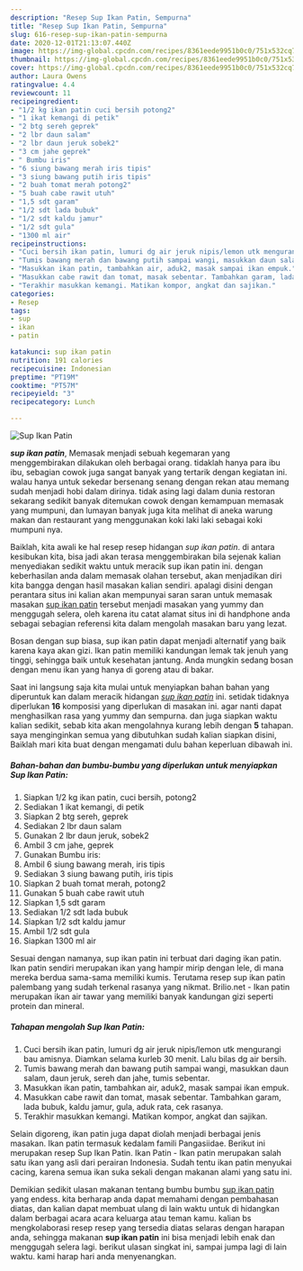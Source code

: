 ```yaml
---
description: "Resep Sup Ikan Patin, Sempurna"
title: "Resep Sup Ikan Patin, Sempurna"
slug: 616-resep-sup-ikan-patin-sempurna
date: 2020-12-01T21:13:07.440Z
image: https://img-global.cpcdn.com/recipes/8361eede9951b0c0/751x532cq70/sup-ikan-patin-foto-resep-utama.jpg
thumbnail: https://img-global.cpcdn.com/recipes/8361eede9951b0c0/751x532cq70/sup-ikan-patin-foto-resep-utama.jpg
cover: https://img-global.cpcdn.com/recipes/8361eede9951b0c0/751x532cq70/sup-ikan-patin-foto-resep-utama.jpg
author: Laura Owens
ratingvalue: 4.4
reviewcount: 11
recipeingredient:
- "1/2 kg ikan patin cuci bersih potong2"
- "1 ikat kemangi di petik"
- "2 btg sereh geprek"
- "2 lbr daun salam"
- "2 lbr daun jeruk sobek2"
- "3 cm jahe geprek"
- " Bumbu iris"
- "6 siung bawang merah iris tipis"
- "3 siung bawang putih iris tipis"
- "2 buah tomat merah potong2"
- "5 buah cabe rawit utuh"
- "1,5 sdt garam"
- "1/2 sdt lada bubuk"
- "1/2 sdt kaldu jamur"
- "1/2 sdt gula"
- "1300 ml air"
recipeinstructions:
- "Cuci bersih ikan patin, lumuri dg air jeruk nipis/lemon utk mengurangi bau amisnya. Diamkan selama kurleb 30 menit. Lalu bilas dg air bersih."
- "Tumis bawang merah dan bawang putih sampai wangi, masukkan daun salam, daun jeruk, sereh dan jahe, tumis sebentar."
- "Masukkan ikan patin, tambahkan air, aduk2, masak sampai ikan empuk."
- "Masukkan cabe rawit dan tomat, masak sebentar. Tambahkan garam, lada bubuk, kaldu jamur, gula, aduk rata, cek rasanya."
- "Terakhir masukkan kemangi. Matikan kompor, angkat dan sajikan."
categories:
- Resep
tags:
- sup
- ikan
- patin

katakunci: sup ikan patin 
nutrition: 191 calories
recipecuisine: Indonesian
preptime: "PT19M"
cooktime: "PT57M"
recipeyield: "3"
recipecategory: Lunch

---
```



![Sup Ikan Patin](https://img-global.cpcdn.com/recipes/8361eede9951b0c0/751x532cq70/sup-ikan-patin-foto-resep-utama.jpg)

<b><i>sup ikan patin</i></b>, Memasak menjadi sebuah kegemaran yang menggembirakan dilakukan oleh berbagai orang. tidaklah hanya para ibu ibu, sebagian cowok juga sangat banyak yang tertarik dengan kegiatan ini. walau hanya untuk sekedar bersenang senang dengan rekan atau memang sudah menjadi hobi dalam dirinya. tidak asing lagi dalam dunia restoran sekarang sedikit banyak ditemukan cowok dengan kemampuan memasak yang mumpuni, dan lumayan banyak juga kita melihat di aneka warung makan dan restaurant yang menggunakan koki laki laki sebagai koki mumpuni nya.

Baiklah, kita awali ke hal resep resep hidangan <i>sup ikan patin</i>. di antara kesibukan kita, bisa jadi akan terasa menggembirakan bila sejenak kalian menyediakan sedikit waktu untuk meracik sup ikan patin ini. dengan keberhasilan anda dalam memasak olahan tersebut, akan menjadikan diri kita bangga dengan hasil masakan kalian sendiri. apalagi disini dengan perantara situs ini kalian akan mempunyai saran saran untuk memasak masakan <u>sup ikan patin</u> tersebut menjadi masakan yang yummy dan menggugah selera, oleh karena itu catat alamat situs ini di handphone anda sebagai sebagian referensi kita dalam mengolah masakan baru yang lezat.

Bosan dengan sup biasa, sup ikan patin dapat menjadi alternatif yang baik karena kaya akan gizi. Ikan patin memiliki kandungan lemak tak jenuh yang tinggi, sehingga baik untuk kesehatan jantung. Anda mungkin sedang bosan dengan menu ikan yang hanya di goreng atau di bakar.


Saat ini langsung saja kita mulai untuk menyiapkan bahan bahan yang diperuntuk kan dalam meracik hidangan <u><i>sup ikan patin</i></u> ini. setidak tidaknya diperlukan <b>16</b> komposisi yang diperlukan di masakan ini. agar nanti dapat menghasilkan rasa yang yummy dan sempurna. dan juga siapkan waktu kalian sedikit, sebab kita akan mengolahnya kurang lebih dengan <b>5</b> tahapan. saya menginginkan semua yang dibutuhkan sudah kalian siapkan disini, Baiklah mari kita buat dengan mengamati dulu bahan keperluan dibawah ini.

<!--inarticleads1-->

##### Bahan-bahan dan bumbu-bumbu yang diperlukan untuk menyiapkan Sup Ikan Patin:

1. Siapkan 1/2 kg ikan patin, cuci bersih, potong2
1. Sediakan 1 ikat kemangi, di petik
1. Siapkan 2 btg sereh, geprek
1. Sediakan 2 lbr daun salam
1. Gunakan 2 lbr daun jeruk, sobek2
1. Ambil 3 cm jahe, geprek
1. Gunakan  Bumbu iris:
1. Ambil 6 siung bawang merah, iris tipis
1. Sediakan 3 siung bawang putih, iris tipis
1. Siapkan 2 buah tomat merah, potong2
1. Gunakan 5 buah cabe rawit utuh
1. Siapkan 1,5 sdt garam
1. Sediakan 1/2 sdt lada bubuk
1. Siapkan 1/2 sdt kaldu jamur
1. Ambil 1/2 sdt gula
1. Siapkan 1300 ml air


Sesuai dengan namanya, sup ikan patin ini terbuat dari daging ikan patin. Ikan patin sendiri merupakan ikan yang hampir mirip dengan lele, di mana mereka berdua sama-sama memiliki kumis. Terutama resep sup ikan patin palembang yang sudah terkenal rasanya yang nikmat. Brilio.net - Ikan patin merupakan ikan air tawar yang memiliki banyak kandungan gizi seperti protein dan mineral. 

<!--inarticleads2-->

##### Tahapan mengolah Sup Ikan Patin:

1. Cuci bersih ikan patin, lumuri dg air jeruk nipis/lemon utk mengurangi bau amisnya. Diamkan selama kurleb 30 menit. Lalu bilas dg air bersih.
1. Tumis bawang merah dan bawang putih sampai wangi, masukkan daun salam, daun jeruk, sereh dan jahe, tumis sebentar.
1. Masukkan ikan patin, tambahkan air, aduk2, masak sampai ikan empuk.
1. Masukkan cabe rawit dan tomat, masak sebentar. Tambahkan garam, lada bubuk, kaldu jamur, gula, aduk rata, cek rasanya.
1. Terakhir masukkan kemangi. Matikan kompor, angkat dan sajikan.


Selain digoreng, ikan patin juga dapat diolah menjadi berbagai jenis masakan. Ikan patin termasuk kedalam famili Pangasiidae. Berikut ini merupakan resep Sup Ikan Patin. Ikan Patin - Ikan patin merupakan salah satu ikan yang asli dari perairan Indonesia. Sudah tentu ikan patin menyukai cacing, karena semua ikan suka sekali dengan makanan alami yang satu ini. 

Demikian sedikit ulasan makanan tentang bumbu bumbu <u>sup ikan patin</u> yang endess. kita berharap anda dapat memahami dengan pembahasan diatas, dan kalian dapat membuat ulang di lain waktu untuk di hidangkan dalam berbagai acara acara keluarga atau teman kamu. kalian bs mengkolaborasi resep resep yang tersedia diatas selaras dengan harapan anda, sehingga makanan <b>sup ikan patin</b> ini bisa menjadi lebih enak dan menggugah selera lagi. berikut ulasan singkat ini, sampai jumpa lagi di lain waktu. kami harap hari anda menyenangkan.
